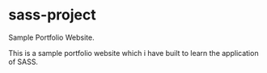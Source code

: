 # sass-project
Sample Portfolio Website.

This is a sample portfolio website which i have built to learn the application of SASS.
